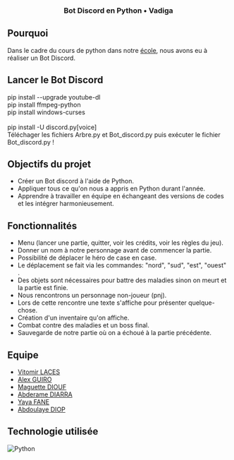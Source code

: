 ### <p align="center"> Bot Discord en Python • Vadiga</p>



## Pourquoi
Dans le cadre du cours de python dans notre [école](https://www.hetic.net/), nous avons eu à réaliser un Bot Discord.<br/>


## Lancer le Bot Discord

pip install --upgrade youtube-dl<br>
pip install ffmpeg-python<br>
pip install windows-curses<br><br>
pip install -U discord.py[voice]<br/>
Téléchager les fichiers Arbre.py et Bot_discord.py puis exécuter le fichier Bot_discord.py !<br/> 

## Objectifs du projet

- Créer un Bot discord à l'aide de Python.
- Appliquer tous ce qu'on nous a appris en Python durant l'année.
- Apprendre à travailler en équipe en échangeant des versions de codes et les intégrer harmonieusement. 

## Fonctionnalités

-  Menu (lancer une partie, quitter, voir les crédits, voir les règles du jeu).
-  Donner un nom à notre personnage avant de commencer la partie.
-  Possibilité de déplacer le héro de case en case.
-  Le déplacement se fait via les commandes: "nord", "sud", "est", "ouest" . 
-  Des objets sont nécessaires pour battre des maladies sinon on meurt et la partie est finie.
-  Nous rencontrons un personnage non-joueur (pnj).
-  Lors de cette rencontre une texte s'affiche pour présenter quelque-chose. 
-  Création d'un inventaire qu'on affiche.
-  Combat contre des maladies et un boss final.
-  Sauvegarde de notre partie où on a échoué à la partie précédente.

## Equipe

- [Vitomir LACES](https://github.com/vitolinho) 
- [Alex GUIRO](https://github.com/alexoo1)
- [Maguette DIOUF](https://github.com/Maxdiouf)
- [Abderame DIARRA](https://github.com/AbdeDev)
- [Yaya FANE](https://github.com/layayance)
- [Abdoulaye DIOP](https://github.com/layediop)

## Technologie utilisée

![Python](https://camo.githubusercontent.com/a1b2dac5667822ee0d98ae6d799da61987fd1658dfeb4d2ca6e3c99b1535ebd8/68747470733a2f2f696d672e736869656c64732e696f2f62616467652f707974686f6e2d3336373041303f7374796c653d666f722d7468652d6261646765266c6f676f3d707974686f6e266c6f676f436f6c6f723d666664643534)
